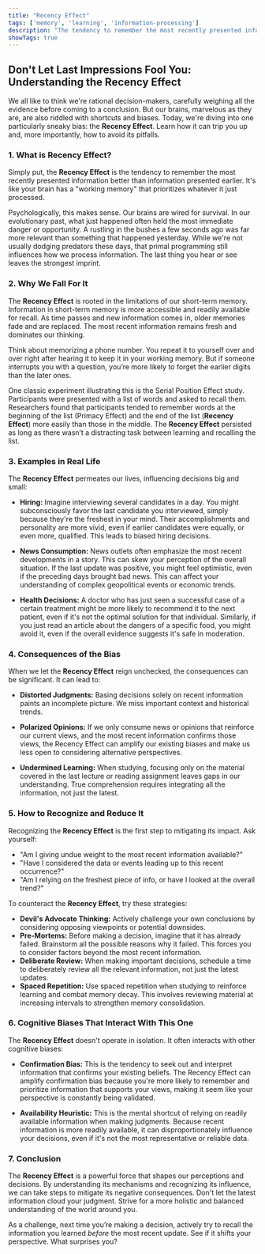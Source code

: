 ```yaml
---
title: "Recency Effect"
tags: ['memory', 'learning', 'information-processing']
description: "The tendency to remember the most recently presented information best."
showTags: true
---
```


## Don't Let Last Impressions Fool You: Understanding the Recency Effect

We all like to think we're rational decision-makers, carefully weighing all the evidence before coming to a conclusion. But our brains, marvelous as they are, are also riddled with shortcuts and biases. Today, we're diving into one particularly sneaky bias: the **Recency Effect**. Learn how it can trip you up and, more importantly, how to avoid its pitfalls.

### 1. What is Recency Effect?

Simply put, the **Recency Effect** is the tendency to remember the most recently presented information better than information presented earlier. It's like your brain has a "working memory" that prioritizes whatever it just processed.

Psychologically, this makes sense. Our brains are wired for survival. In our evolutionary past, what just happened often held the most immediate danger or opportunity. A rustling in the bushes a few seconds ago was far more relevant than something that happened yesterday. While we're not usually dodging predators these days, that primal programming still influences how we process information. The last thing you hear or see leaves the strongest imprint.

### 2. Why We Fall For It

The **Recency Effect** is rooted in the limitations of our short-term memory. Information in short-term memory is more accessible and readily available for recall. As time passes and new information comes in, older memories fade and are replaced. The most recent information remains fresh and dominates our thinking.

Think about memorizing a phone number. You repeat it to yourself over and over right after hearing it to keep it in your working memory. But if someone interrupts you with a question, you’re more likely to forget the earlier digits than the later ones.

One classic experiment illustrating this is the Serial Position Effect study. Participants were presented with a list of words and asked to recall them. Researchers found that participants tended to remember words at the beginning of the list (Primacy Effect) and the end of the list (**Recency Effect**) more easily than those in the middle. The **Recency Effect** persisted as long as there wasn’t a distracting task between learning and recalling the list.

### 3. Examples in Real Life

The **Recency Effect** permeates our lives, influencing decisions big and small:

*   **Hiring:** Imagine interviewing several candidates in a day. You might subconsciously favor the last candidate you interviewed, simply because they're the freshest in your mind. Their accomplishments and personality are more vivid, even if earlier candidates were equally, or even more, qualified. This leads to biased hiring decisions.

*   **News Consumption:** News outlets often emphasize the most recent developments in a story. This can skew your perception of the overall situation. If the last update was positive, you might feel optimistic, even if the preceding days brought bad news. This can affect your understanding of complex geopolitical events or economic trends.

*   **Health Decisions:** A doctor who has just seen a successful case of a certain treatment might be more likely to recommend it to the next patient, even if it's not the optimal solution for that individual. Similarly, if you just read an article about the dangers of a specific food, you might avoid it, even if the overall evidence suggests it's safe in moderation.

### 4. Consequences of the Bias

When we let the **Recency Effect** reign unchecked, the consequences can be significant. It can lead to:

*   **Distorted Judgments:** Basing decisions solely on recent information paints an incomplete picture. We miss important context and historical trends.

*   **Polarized Opinions:** If we only consume news or opinions that reinforce our current views, and the most recent information confirms those views, the Recency Effect can amplify our existing biases and make us less open to considering alternative perspectives.

*   **Undermined Learning:** When studying, focusing only on the material covered in the last lecture or reading assignment leaves gaps in our understanding. True comprehension requires integrating all the information, not just the latest.

### 5. How to Recognize and Reduce It

Recognizing the **Recency Effect** is the first step to mitigating its impact. Ask yourself:

*   "Am I giving undue weight to the most recent information available?"
*   "Have I considered the data or events leading up to this recent occurrence?"
*   "Am I relying on the freshest piece of info, or have I looked at the overall trend?"

To counteract the **Recency Effect**, try these strategies:

*   **Devil's Advocate Thinking:** Actively challenge your own conclusions by considering opposing viewpoints or potential downsides.
*   **Pre-Mortems:** Before making a decision, imagine that it has already failed. Brainstorm all the possible reasons why it failed. This forces you to consider factors beyond the most recent information.
*   **Deliberate Review:** When making important decisions, schedule a time to deliberately review all the relevant information, not just the latest updates.
*   **Spaced Repetition:** Use spaced repetition when studying to reinforce learning and combat memory decay. This involves reviewing material at increasing intervals to strengthen memory consolidation.

### 6. Cognitive Biases That Interact With This One

The **Recency Effect** doesn't operate in isolation. It often interacts with other cognitive biases:

*   **Confirmation Bias:** This is the tendency to seek out and interpret information that confirms your existing beliefs. The Recency Effect can amplify confirmation bias because you're more likely to remember and prioritize information that supports your views, making it seem like your perspective is constantly being validated.

*   **Availability Heuristic:** This is the mental shortcut of relying on readily available information when making judgments. Because recent information is more readily available, it can disproportionately influence your decisions, even if it's not the most representative or reliable data.

### 7. Conclusion

The **Recency Effect** is a powerful force that shapes our perceptions and decisions. By understanding its mechanisms and recognizing its influence, we can take steps to mitigate its negative consequences. Don't let the latest information cloud your judgment. Strive for a more holistic and balanced understanding of the world around you.

As a challenge, next time you’re making a decision, actively try to recall the information you learned *before* the most recent update. See if it shifts your perspective. What surprises you?

